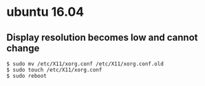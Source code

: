 # ubuntu 16.04
## Display resolution becomes low and cannot change
```
$ sudo mv /etc/X11/xorg.conf /etc/X11/xorg.conf.old
$ sudo touch /etc/X11/xorg.conf
$ sudo reboot
```
